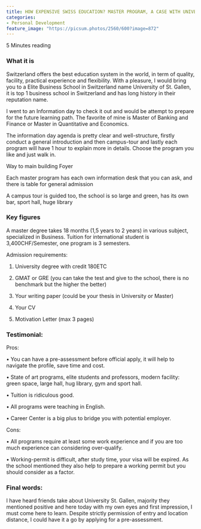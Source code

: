 ```yaml
---
title: HOW EXPENSIVE SWISS EDUCATION? MASTER PROGRAM, A CASE WITH UNIVERSITY ST.GALLEN
categories:
- Personal Development
feature_image: "https://picsum.photos/2560/600?image=872"
---
```

5 Minutes reading
### What it is
Switzerland offers the best education system in the world, in term of quality, facility, practical experience and flexibility. With a pleasure, I would bring you to a Elite Business School in Switzerland name University of St. Gallen, it is top 1 business school in Switzerland and has long history in their reputation name.

I went to an Information day to check it out and would be attempt to prepare for the future learning path. The favorite of mine is Master of Banking and Finance or Master in Quantitative and Economics.

The information day agenda is pretty clear and well-structure, firstly conduct a general introduction and then campus-tour and lastly each program will have 1 hour to explain more in details. Choose the program you like and just walk in.


Way to main building Foyer


Each master program has each own information desk that you can ask, and there is table for general admission


A campus tour is guided too, the school is so large and green, has its own bar, sport hall, huge library

### Key figures
A master degree takes 18 months (1,5 years to 2 years) in various subject, specialized in Business. Tuition for international student is 3,400CHF/Semester, one program is 3 semesters.

 
Admission requirements:
1. University degree with credit 180ETC

2. GMAT or GRE (you can take the test and give to the school, there is no benchmark but the higher the better)

3. Your writing paper (could be your thesis in University or Master)

4. Your CV

5. Motivation Letter (max 3 pages)

 
### Testimonial:
Pros:

• You can have a pre-assessment before official apply, it will help to navigate the profile, save time and cost.

• State of art programs, elite students and professors, modern facility: green space, large hall, hug library, gym and sport hall.

• Tuition is ridiculous good.

• All programs were teaching in English.

• Career Center is a big plus to bridge you with potential employer.

Cons:

• All programs require at least some work experience and if you are too much experience can considering over-qualify.

• Working-permit is difficult, after study time, your visa will be expired. As the school mentioned they also help to prepare a working permit but you should consider as a factor.

### Final words:
I have heard friends take about University St. Gallen, majority they mentioned positive and here today with my own eyes and first impression, I must come here to learn. Despite strictly permission of entry and location distance, I could have it a go by applying for a pre-assessment.
